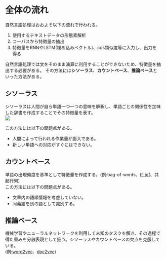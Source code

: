 # 全体の流れ
自然言語処理はおおよそ以下の流れで行われる。  
1. 使用するテキストデータの形態素解析
2. コーパスから特徴量の抽出
3. 特徴量をRNNやLSTM(埋め込みベクトル)、cos類似度等に入力し、出力を得る

自然言語処理では文をそのまま演算に利用することができないため、特徴量を抽出する必要がある。
その方法には**シソーラス**、**カウントベース**、**推論ベース**といった方法がある。
## シソーラス
シソーラスは人間が自ら単語一つ一つの意味を解釈し、単語ごとの関係性を加味した辞書を作成することでその特徴量を表す。  
![](https://jdream3.com/jd-room/start/20190628/images/image03.png)

この方法には以下の問題点がある。
- 人間によって行われる作業量が膨大である。
- 新しい単語への対応がすぐにはできない。
## カウントベース
単語の出現頻度を基準として特徴量を作成する。(例:bag-of-words、[tf-idf](https://github.com/Fishing-oboro/NLP-learn/blob/main/index/TF_IDF%E3%81%AB%E3%81%A4%E3%81%84%E3%81%A6.ipynb)、共起行列)  
この方法には以下の問題点がある。
- 文章内の語順情報を考慮していない。
- 同義語を別の語として識別する。
## 推論ベース
機械学習やニューラルネットワークを利用して未知のタスクを解き、その過程で得た重みを分散表現として扱う。シソーラスやカウントベースの欠点を克服している。  
(例:[word2vec](https://github.com/Fishing-oboro/NLP-learn/blob/main/index/word2vec.ipynb)、[doc2vec](https://github.com/Fishing-oboro/NLP-learn/blob/main/index/Doc2vec.ipynb))


